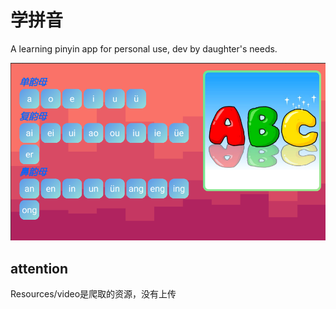 # 学拼音

A learning pinyin app for personal use, dev by daughter's needs.

![alt](imgs/sc.png)

## attention

Resources/video是爬取的资源，没有上传  
